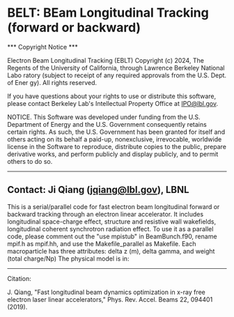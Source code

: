 # BELT: BEam Longitudinal Tracking (forward or backward)
*** Copyright Notice ***

Electron Beam Longitudinal Tracking  (EBLT) Copyright (c) 2024, The
Regents of the University of California, through Lawrence Berkeley National Labo
ratory (subject to receipt of any required approvals from the U.S. Dept. of Ener
gy). All rights reserved.

If you have questions about your rights to use or distribute this software,
please contact Berkeley Lab's Intellectual Property Office at
IPO@lbl.gov.

NOTICE.  This Software was developed under funding from the U.S. Department
of Energy and the U.S. Government consequently retains certain rights.  As
such, the U.S. Government has been granted for itself and others acting on
its behalf a paid-up, nonexclusive, irrevocable, worldwide license in the
Software to reproduce, distribute copies to the public, prepare derivative
works, and perform publicly and display publicly, and to permit others to do so.

-------------------------
Contact: Ji Qiang (jqiang@lbl.gov), LBNL
-------------------------

This is a serial/parallel code for fast electron beam longitudinal
forward or backward tracking through an electron linear accelerator.
It includes longitudinal space-charge effect, structure
and resistive wall wakefields, longitudinal coherent synchrotron radiation effect.
To use it as a parallel code, please
comment out the "use mpistub" in BeamBunch.f90, rename mpif.h as mpif.hh,
and use the Makefile_parallel as Makefile.
Each macroparticle has three attributes: delta z (m), delta gamma, and weight (total charge/Np)
The physical model is in:

------------------------
Citation:

J. Qiang, "Fast longitudinal beam dynamics optimization in x-ray free electron laser
linear accelerators," Phys. Rev. Accel. Beams 22, 094401 (2019).

